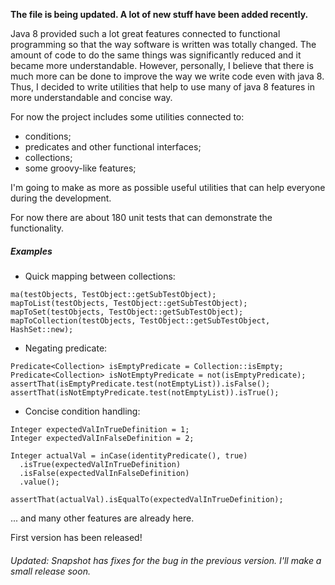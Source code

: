 **The file is being updated. A lot of new stuff have been added recently.**

Java 8 provided such a lot great features connected to functional programming so that the way software is written was totally changed.
The amount of code to do the same things was significantly reduced and it became more understandable. 
However, personally, I believe that there is much more can be done to improve the way we write code even with java 8.
Thus, I decided to write utilities that help to use many of java 8 features in more understandable and concise way. 

For now the project includes some utilities connected to:
- conditions;
- predicates and other functional interfaces;
- collections;
- some groovy-like features; 

I'm going to make as more as possible useful utilities that can help everyone during the development. 

For now there are about 180 unit tests that can demonstrate the functionality.

##### Examples

- Quick mapping between collections:

```
ma(testObjects, TestObject::getSubTestObject);
mapToList(testObjects, TestObject::getSubTestObject);
mapToSet(testObjects, TestObject::getSubTestObject);
mapToCollection(testObjects, TestObject::getSubTestObject, HashSet::new);
```

- Negating predicate:
```
Predicate<Collection> isEmptyPredicate = Collection::isEmpty;
Predicate<Collection> isNotEmptyPredicate = not(isEmptyPredicate);
assertThat(isEmptyPredicate.test(notEmptyList)).isFalse();
assertThat(isNotEmptyPredicate.test(notEmptyList)).isTrue();
```
- Concise condition handling:
```
Integer expectedValInTrueDefinition = 1;
Integer expectedValInFalseDefinition = 2;

Integer actualVal = inCase(identityPredicate(), true)
  .isTrue(expectedValInTrueDefinition)
  .isFalse(expectedValInFalseDefinition)
  .value();

assertThat(actualVal).isEqualTo(expectedValInTrueDefinition);
```

... and many other features are already here. 

First version has been released!
 
###### Updated: Snapshot has fixes for the bug in the previous version. I'll make a small release soon. 
